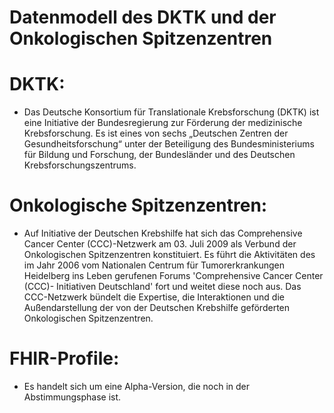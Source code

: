 # Datenmodell des DKTK und der Onkologischen Spitzenzentren
# DKTK: 
- Das Deutsche Konsortium für Translationale Krebsforschung (DKTK) ist eine Initiative der Bundesregierung zur Förderung der medizinische Krebsforschung. Es ist eines von sechs „Deutschen Zentren der Gesundheitsforschung“ unter der Beteiligung des Bundesministeriums für Bildung und Forschung, der Bundesländer und des Deutschen Krebsforschungszentrums.
# Onkologische Spitzenzentren:
- Auf Initiative der Deutschen Krebshilfe hat sich das Comprehensive Cancer Center (CCC)-Netzwerk am 03. Juli 2009 als Verbund der Onkologischen Spitzenzentren konstituiert. Es führt die Aktivitäten des im Jahr 2006 vom Nationalen Centrum für Tumorerkrankungen Heidelberg ins Leben gerufenen Forums 'Comprehensive Cancer Center (CCC)- Initiativen Deutschland' fort und weitet diese noch aus. Das CCC-Netzwerk bündelt die Expertise, die Interaktionen und die Außendarstellung der von der Deutschen Krebshilfe geförderten Onkologischen Spitzenzentren.

# FHIR-Profile:
- Es handelt sich um eine Alpha-Version, die noch in der Abstimmungsphase ist.
